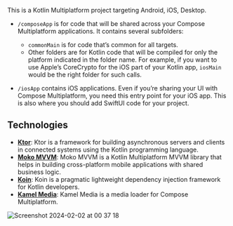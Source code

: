 This is a Kotlin Multiplatform project targeting Android, iOS, Desktop.

* `/composeApp` is for code that will be shared across your Compose Multiplatform applications.
  It contains several subfolders:
  - `commonMain` is for code that’s common for all targets.
  - Other folders are for Kotlin code that will be compiled for only the platform indicated in the folder name.
    For example, if you want to use Apple’s CoreCrypto for the iOS part of your Kotlin app,
    `iosMain` would be the right folder for such calls.

* `/iosApp` contains iOS applications. Even if you’re sharing your UI with Compose Multiplatform, 
  you need this entry point for your iOS app. This is also where you should add SwiftUI code for your project.

## Technologies

- **[Ktor](https://ktor.io/)**: Ktor is a framework for building asynchronous servers and clients in connected systems using the Kotlin programming language.
- **[Moko MVVM](https://github.com/icerockdev/moko-mvvm)**: Moko MVVM is a Kotlin Multiplatform MVVM library that helps in building cross-platform mobile applications with shared business logic.
- **[Koin](https://insert-koin.io/)**: Koin is a pragmatic lightweight dependency injection framework for Kotlin developers.
- **[Kamel Media](https://github.com/Kamel-Media/Kamel)**: Kamel Media is a media loader for Compose Multiplatform.

![Screenshot 2024-02-02 at 00 37 18](https://github.com/masoudkarimi/ComposeMultiplatformBirds/assets/27435736/45bd692e-0813-43b7-a565-fbfad461fb07)

